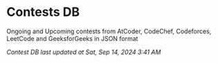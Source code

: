 # Contests DB

Ongoing and Upcoming contests from AtCoder, CodeChef, Codeforces, LeetCode and GeeksforGeeks in JSON format

*Contest DB last updated at Sat, Sep 14, 2024 3:41 AM*  
